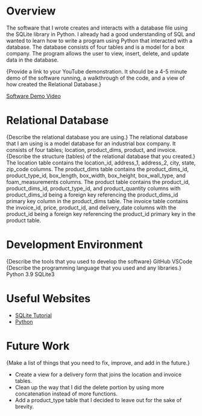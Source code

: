 # Overview

The software that I wrote creates and interacts with a database file using the SQLite library in Python. I already had a good understanding of SQL and wanted to learn how to write a program using Python that interacted with a database. The database consists of four tables and is a model for a box company. The program allows the user to view, insert, delete, and update data in the database. 

{Provide a link to your YouTube demonstration.  It should be a 4-5 minute demo of the software running, a walkthrough of the code, and a view of how created the Relational Database.}

[Software Demo Video](http://youtube.link.goes.here)

# Relational Database

{Describe the relational database you are using.}
The relational database that I am using is a model database for an industrial box company. It consists of four tables; location, product_dims, product, and invoice. 
{Describe the structure (tables) of the relational database that you created.}
The location table contains the location_id, address_1, address_2, city, state, zip_code columns. The product_dims table contains the product_dims_id, product_type_id, box_length, box_width, box_height, box_wall_type, and foam_measurements columns. The product table contains the product_id, product_dims_id, product_type_id, and product_quantity columns with product_dims_id being a foreign key referencing the product_dims_id primary key column in the product_dims table. The invoice table contains the invoice_id, price, product_id, and delivery_date columns with the product_id being a foreign key referencing the product_id primary key in the product table. 
# Development Environment

{Describe the tools that you used to develop the software}
GitHub
VSCode
{Describe the programming language that you used and any libraries.}
Python 3.9
SQLite3
# Useful Websites

* [SQLite Tutorial](https://www.sqlitetutorial.net/sqlite-python/create-tables/)
* [Python](https://docs.python.org/3.8/library/sqlite3.html#controlling-transactions)

# Future Work

{Make a list of things that you need to fix, improve, and add in the future.}
* Create a view for a delivery form that joins the location and invoice tables.
* Clean up the way that I did the delete portion by using more concatenation instead of more functions.
* Add a product_type table that I decided to leave out for the sake of brevity.
